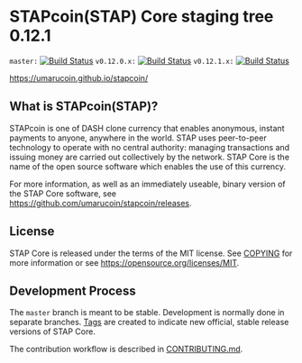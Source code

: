 STAPcoin(STAP) Core staging tree 0.12.1
=======================================

`master:` [![Build Status](https://travis-ci.org/umarucoin/stapcoin.svg?branch=master)](https://travis-ci.org/umarucoin/stapcoin) `v0.12.0.x:` [![Build Status](https://travis-ci.org/umarucoin/stapcoin.svg?branch=v0.12.0.x)](https://travis-ci.org/umarucoin/stapcoin/branches) `v0.12.1.x:` [![Build Status](https://travis-ci.org/umarucoin/stapcoin.svg?branch=v0.12.1.x)](https://travis-ci.org/umarucoin/stapcoin/branches)

https://umarucoin.github.io/stapcoin/


What is STAPcoin(STAP)?
-----------------------

STAPcoin is one of DASH clone currency that enables anonymous, instant
payments to anyone, anywhere in the world. STAP uses peer-to-peer technology
to operate with no central authority: managing transactions and issuing money
are carried out collectively by the network. STAP Core is the name of the open
source software which enables the use of this currency.

For more information, as well as an immediately useable, binary version of
the STAP Core software, see https://github.com/umarucoin/stapcoin/releases.


License
-------

STAP Core is released under the terms of the MIT license. See [COPYING](COPYING) for more
information or see https://opensource.org/licenses/MIT.

Development Process
-------------------

The `master` branch is meant to be stable. Development is normally done in separate branches.
[Tags](https://github.com/umarucoin/stapcoin/tags) are created to indicate new official,
stable release versions of STAP Core.

The contribution workflow is described in [CONTRIBUTING.md](CONTRIBUTING.md).
